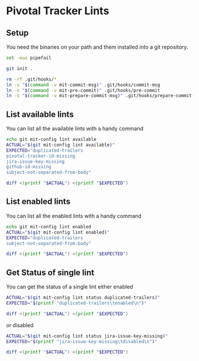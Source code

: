 # Pivotal Tracker Lints

## Setup

You need the binaries on your path and them installed into a git
repository.

``` bash
set -euo pipefail

git init .

rm -rf .git/hooks/*
ln -s "$(command -v mit-commit-msg)" .git/hooks/commit-msg
ln -s "$(command -v mit-pre-commit)" .git/hooks/pre-commit
ln -s "$(command -v mit-prepare-commit-msg)" .git/hooks/prepare-commit-msg
```

## List available lints

You can list all the available lints with a handy command

``` bash
echo git mit-config lint available
ACTUAL="$(git mit-config lint available)"
EXPECTED="duplicated-trailers
pivotal-tracker-id-missing
jira-issue-key-missing
github-id-missing
subject-not-separated-from-body"

diff <(printf "$ACTUAL") <(printf "$EXPECTED")
```

## List enabled lints

You can list all the enabled lints with a handy command

``` bash
echo git mit-config lint enabled
ACTUAL="$(git mit-config lint enabled)"
EXPECTED="duplicated-trailers
subject-not-separated-from-body"

diff <(printf "$ACTUAL") <(printf "$EXPECTED")
```

## Get Status of single lint

You can get the status of a single lint either enabled

``` bash
ACTUAL="$(git mit-config lint status duplicated-trailers)"
EXPECTED="$(printf "duplicated-trailers\tenabled\n")"

diff <(printf "$ACTUAL") <(printf "$EXPECTED")
```

or disabled

``` bash
ACTUAL="$(git mit-config lint status jira-issue-key-missing)"
EXPECTED="$(printf "jira-issue-key-missing\tdisabled\n")"

diff <(printf "$ACTUAL") <(printf "$EXPECTED")
```
